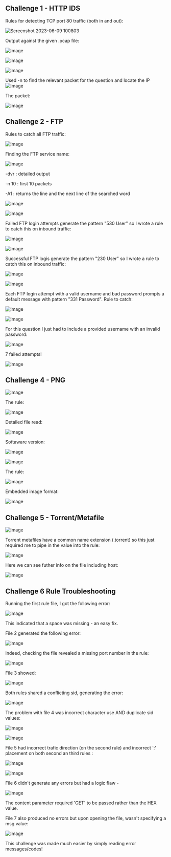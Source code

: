 
## Challenge 1 - HTTP IDS

Rules for detecting TCP port 80 traffic (both in and out): 


![Screenshot 2023-06-09 100803](https://github.com/HattMobb/Snort-PoC/assets/134090089/f7e47f9f-de83-451e-846a-214cb61f39ea)

Output against the given .pcap file: 

![image](https://github.com/HattMobb/Snort-PoC/assets/134090089/9d69d9f0-b508-4c96-a747-b30db9133862)


![image](https://github.com/HattMobb/Snort-PoC/assets/134090089/5f3b4f1f-28ba-408b-b70f-6ccf1d099e96)

![image](https://github.com/HattMobb/Snort-PoC/assets/134090089/c81de4d0-7bc8-49db-ab0c-85bd4740fd2a)

Used -n to find the relevant packet for the question and locate the IP 
![image](https://github.com/HattMobb/Snort-PoC/assets/134090089/8f018ce0-6023-417e-8923-9ce894f10fa8)

The packet: 

![image](https://github.com/HattMobb/Snort-PoC/assets/134090089/64f5bb06-fff5-4013-9f55-2085212fbcf0)


## Challenge 2 - FTP

Rules to catch all FTP traffic: 

![image](https://github.com/HattMobb/Snort-PoC/assets/134090089/89a45cf5-f715-45d7-a1f0-fa4663533f21)

Finding the FTP service name:

![image](https://github.com/HattMobb/Snort-PoC/assets/134090089/ddd18b39-f3dd-46de-8244-6c9b34a56f1d)

-dvr :  detailed output

-n 10 :  first 10 packets 

-A1 : returns the line and the next line of the searched word

![image](https://github.com/HattMobb/Snort-PoC/assets/134090089/a1b6c287-abb3-442c-895c-423ca48b4707)


![image](https://github.com/HattMobb/Snort-PoC/assets/134090089/6ce34e0f-9c6d-4475-a6c9-d4ac32430b6a)

Failed FTP login attempts generate the pattern "530 User" so I wrote a rule to catch this on inbound traffic:

![image](https://github.com/HattMobb/Snort-PoC/assets/134090089/260bde4c-4df3-4a14-9fc6-47b353a3cdcd)

![image](https://github.com/HattMobb/Snort-PoC/assets/134090089/fc0254c5-e943-45b7-8366-74ddf53c10d6)


Successful FTP logis generate the pattern "230 User" so I wrote a rule to catch this on inbound traffic:

![image](https://github.com/HattMobb/Snort-PoC/assets/134090089/d9418afc-8d40-4b07-8d91-816cf52cb2fe)


![image](https://github.com/HattMobb/Snort-PoC/assets/134090089/8c027144-dac9-47d0-9001-359121f7ea41)

Each FTP login attempt with a valid username and bad password prompts a default message with  pattern "331 Password".
Rule to catch:

![image](https://github.com/HattMobb/Snort-PoC/assets/134090089/711e2ecb-9401-4ebd-935a-750db3c2b0b5)


![image](https://github.com/HattMobb/Snort-PoC/assets/134090089/71c1161e-2fb8-41ab-933b-c54539effb29)

For this question I just had to include a provided username with an invalid password:

![image](https://github.com/HattMobb/Snort-PoC/assets/134090089/e6c38896-fab0-4aa3-b7ea-fa64bd1071aa)

7 failed attempts!

![image](https://github.com/HattMobb/Snort-PoC/assets/134090089/872711e6-2338-4883-94d8-7fd3c7236de6)

## Challenge 4 - PNG

![image](https://github.com/HattMobb/Snort-PoC/assets/134090089/f459bbd3-923c-49e4-977c-c115730dc5a1)

The rule:

![image](https://github.com/HattMobb/Snort-PoC/assets/134090089/659ab00a-68d8-4062-ab1b-f926f680011d)

Detailed file read:

![image](https://github.com/HattMobb/Snort-PoC/assets/134090089/7e811e67-c8b4-43ca-8a7c-0ecddc3d19f1)


Softaware version:

![image](https://github.com/HattMobb/Snort-PoC/assets/134090089/81fb783c-a472-4283-9f51-9a89431c6aaf)


![image](https://github.com/HattMobb/Snort-PoC/assets/134090089/de6fc54b-620c-45d1-a053-c4feab5463f7)

The rule:

![image](https://github.com/HattMobb/Snort-PoC/assets/134090089/6b9a605b-c548-4460-9c13-e7bfb23e9f42)



Embedded image format:

![image](https://github.com/HattMobb/Snort-PoC/assets/134090089/7a16d0d5-e944-4148-9501-a235b8c24c66)


## Challenge 5 - Torrent/Metafile

![image](https://github.com/HattMobb/Snort-PoC/assets/134090089/a946ac45-d1c5-479b-b873-5c513e373e70)

Torrent metafiles have a common name extension (.torrent) so this just required me to pipe in the value into the rule: 

![image](https://github.com/HattMobb/Snort-PoC/assets/134090089/d246fc49-923a-4485-95d2-5127751a2123)

Here we can see futher info on the file including host: 

![image](https://github.com/HattMobb/Snort-PoC/assets/134090089/e43b00e8-99e6-4853-a412-7e5ba34619f4)

## Challenge 6 Rule Troubleshooting

Running the first rule file, I got the following error:

![image](https://github.com/HattMobb/Snort-PoC/assets/134090089/ef1b44c8-d63f-4b75-a8fc-8ee18fc8ef0d)

This indicated that a space was missing - an easy fix.

File 2 generated the following error: 

![image](https://github.com/HattMobb/Snort-PoC/assets/134090089/78c684bb-4dab-4746-87ef-b2bcff9dbeb2)

Indeed, checking the file revealed a missing port number in the rule:

![image](https://github.com/HattMobb/Snort-PoC/assets/134090089/30ebe6d3-4e1c-43b2-bc37-7691dfabcb0f)

File 3 showed: 

![image](https://github.com/HattMobb/Snort-PoC/assets/134090089/ee5c06d2-2ef2-4f80-bd31-8fbe09aeb38e)

Both rules shared a conflicting sid, generating the error:

![image](https://github.com/HattMobb/Snort-PoC/assets/134090089/7f56728c-17c0-45d1-8553-eb6c4e942e26)

The problem with file 4 was incorrect character use AND duplicate sid values:

![image](https://github.com/HattMobb/Snort-PoC/assets/134090089/e47c3506-c6f1-471f-a4e0-b9a8a7835ae1)

![image](https://github.com/HattMobb/Snort-PoC/assets/134090089/6c8f86ed-5017-4032-a24b-0107079807bf)

File 5 had incorrect trafic direction (on the second rule) and incorrect ':' placement on both second an third rules  :

![image](https://github.com/HattMobb/Snort-PoC/assets/134090089/af45a509-d038-4ec1-8d60-b337eb04f0fe)

![image](https://github.com/HattMobb/Snort-PoC/assets/134090089/aca68488-2cb9-4b39-8079-8fdcb4f7910a)

File 6 didn't generate any errors but had a logic flaw - 

![image](https://github.com/HattMobb/Snort-PoC/assets/134090089/879b82a9-a8e2-4250-8f67-f7d7bc2c5ce3)

The content parameter required 'GET' to be passed rather than the HEX value.

File 7 also produced no errors but upon opening the file, wasn't specifying a msg value:

![image](https://github.com/HattMobb/Snort-PoC/assets/134090089/cfae4b7a-92cc-4b89-ba2e-9a390f69dd87)

This challenge was made much easier by simply reading error messages/codes!









